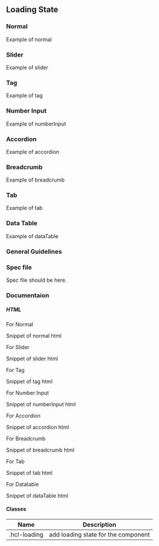 ## Loading State

### Normal

Example of normal

### Slider

Example of slider

### Tag

Example of tag

### Number Input

Example of numberInput

### Accordion

Example of accordion

### Breadcrumb

Example of breadcrumb

### Tab

Example of tab

### Data Table

Example of dataTable

### General Guidelines

### Spec file

Spec file should be here.

### Documentaion

##### HTML

For Normal

Snippet of normal html

For Slider

Snippet of slider html

For Tag

Snippet of tag html

For Number Input

Snippet of numberInput html

For Accordion

Snippet of accordion html

For Breadcrumb

Snippet of breadcrumb html

For Tab

Snippet of tab html

For Datatable

Snippet of dataTable html

#### Classes

| Name         | Description                         |
| ------------ | ----------------------------------- |
| .hcl-loading | add loading state for the component |
